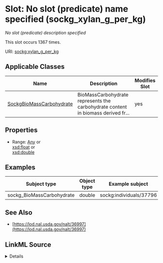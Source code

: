 

# Slot: No slot (predicate) name specified (sockg_xylan_g_per_kg)


_No slot (predicate) description specified_






This slot occurs 1367 times.


URI: [sockg:xylan_g_per_kg](https://idir.uta.edu/sockg-ontology/docs/xylan_g_per_kg)



<!-- no inheritance hierarchy -->





## Applicable Classes

| Name | Description | Modifies Slot |
| --- | --- | --- |
| [SockgBioMassCarbohydrate](../classes/SockgBioMassCarbohydrate.md) | BioMassCarbohydrate represents the carbohydrate content in biomass derived fr... |  yes  |







## Properties

* Range: [Any](../classes/Any.md)&nbsp;or&nbsp;<br />[xsd:float](http://www.w3.org/2001/XMLSchema#float)&nbsp;or&nbsp;<br />[xsd:double](http://www.w3.org/2001/XMLSchema#double)






## Examples

| Subject type | Object type | Example subject | Example object | Occurrences |
| --- | --- | --- | --- | --- |
| sockg_BioMassCarbohydrate | double | sockg:individuals/37796 | 6.274172 | 1367 |


## See Also

* [https://lod.nal.usda.gov/nalt/36997](https://lod.nal.usda.gov/nalt/36997)



## LinkML Source

<details>

```yaml
name: sockg_xylan_g_per_kg
annotations:
  count:
    tag: count
    value: 1367
description: No slot (predicate) description specified
title: No slot (predicate) name specified
examples:
- object:
    example_object: '6.274172'
    example_object_type: double
    example_predicate: sockg:xylan_g_per_kg
    example_subject: sockg:individuals/37796
    example_subject_type: sockg_BioMassCarbohydrate
from_schema: soc-kg
see_also:
- https://lod.nal.usda.gov/nalt/36997
rank: 1000
domain: sockg_BioMassCarbohydrate
slot_uri: sockg:xylan_g_per_kg
alias: sockg_xylan_g_per_kg
domain_of:
- sockg_BioMassCarbohydrate
range: Any
any_of:
- range: float
- range: double

```
</details>